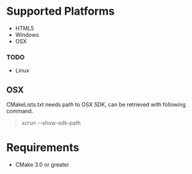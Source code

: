 # Supported Platforms

* HTML5
* Windows
* OSX

### TODO

* Linux

## OSX

CMakeLists.txt needs path to OSX SDK, can be retrieved with following command.

> xcrun --show-sdk-path

# Requirements

* CMake 3.0 or greater
